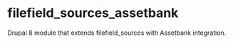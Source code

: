 # filefield_sources_assetbank
Drupal 8 module that extends filefield_sources with Assetbank integration.
